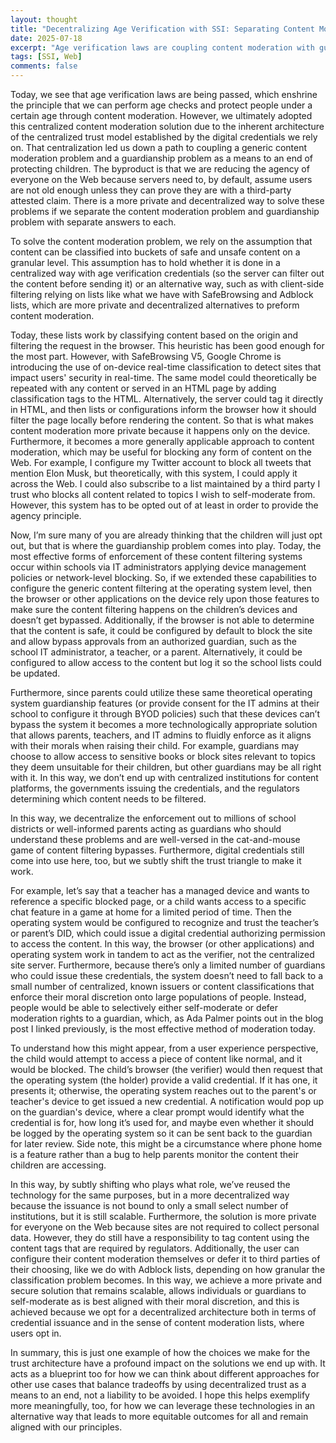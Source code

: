 ```yaml
---
layout: thought
title: "Decentralizing Age Verification with SSI: Separating Content Moderation from Guardianship"
date: 2025-07-18
excerpt: "Age verification laws are coupling content moderation with guardianship problems, reducing user agency because of our centralized trust architectures. By separating these concerns and leveraging client-side filtering technologies, we can create more private and decentralized solutions for protecting children online without compromising everyone's Web experience."
tags: [SSI, Web]
comments: false
---
```


Today, we see that age verification laws are being passed, which enshrine the principle that we can perform age checks and protect people under a certain age through content moderation. However, we ultimately adopted this centralized content moderation solution due to the inherent architecture of the centralized trust model established by the digital credentials we rely on. That centralization led us down a path to coupling a generic content moderation problem and a guardianship problem as a means to an end of protecting children. The byproduct is that we are reducing the agency of everyone on the Web because servers need to, by default, assume users are not old enough unless they can prove they are with a third-party attested claim. There is a more private and decentralized way to solve these problems if we separate the content moderation problem and guardianship problem with separate answers to each.

To solve the content moderation problem, we rely on the assumption that content can be classified into buckets of safe and unsafe content on a granular level. This assumption has to hold whether it is done in a centralized way with age verification credentials (so the server can filter out the content before sending it) or an alternative way, such as with client-side filtering relying on lists like what we have with SafeBrowsing and Adblock lists, which are more private and decentralized alternatives to preform content moderation.

Today, these lists work by classifying content based on the origin and filtering the request in the browser. This heuristic has been good enough for the most part. However, with SafeBrowsing V5, Google Chrome is introducing the use of on-device real-time classification to detect sites that impact users' security in real-time. The same model could theoretically be repeated with any content or served in an HTML page by adding classification tags to the HTML. Alternatively, the server could tag it directly in HTML, and then lists or configurations inform the browser how it should filter the page locally before rendering the content. So that is what makes content moderation more private because it happens only on the device. Furthermore, it becomes a more generally applicable approach to content moderation, which may be useful for blocking any form of content on the Web. For example, I configure my Twitter account to block all tweets that mention Elon Musk, but theoretically, with this system, I could apply it across the Web. I could also subscribe to a list maintained by a third party I trust who blocks all content related to topics I wish to self-moderate from. However, this system has to be opted out of at least in order to provide the agency principle.

Now, I’m sure many of you are already thinking that the children will just opt out, but that is where the guardianship problem comes into play. Today, the most effective forms of enforcement of these content filtering systems occur within schools via IT administrators applying device management policies or network-level blocking. So, if we extended these capabilities to configure the generic content filtering at the operating system level, then the browser or other applications on the device rely upon those features to make sure the content filtering happens on the children’s devices and doesn’t get bypassed. Additionally, if the browser is not able to determine that the content is safe, it could be configured by default to block the site and allow bypass approvals from an authorized guardian, such as the school IT administrator, a teacher, or a parent. Alternatively, it could be configured to allow access to the content but log it so the school lists could be updated.

Furthermore, since parents could utilize these same theoretical operating system guardianship features (or provide consent for the IT admins at their school to configure it through BYOD policies) such that these devices can’t bypass the system it becomes a more technologically appropriate solution that allows parents, teachers, and IT admins to fluidly enforce as it aligns with their morals when raising their child. For example, guardians may choose to allow access to sensitive books or block sites relevant to topics they deem unsuitable for their children, but other guardians may be all right with it. In this way, we don’t end up with centralized institutions for content platforms, the governments issuing the credentials, and the regulators determining which content needs to be filtered.

In this way, we decentralize the enforcement out to millions of school districts or well-informed parents acting as guardians who should understand these problems and are well-versed in the cat-and-mouse game of content filtering bypasses. Furthermore, digital credentials still come into use here, too, but we subtly shift the trust triangle to make it work.

For example, let’s say that a teacher has a managed device and wants to reference a specific blocked page, or a child wants access to a specific chat feature in a game at home for a limited period of time. Then the operating system would be configured to recognize and trust the teacher’s or parent’s DID, which could issue a digital credential authorizing permission to access the content. In this way, the browser (or other applications) and operating system work in tandem to act as the verifier, not the centralized site server. Furthermore, because there’s only a limited number of guardians who could issue these credentials, the system doesn’t need to fall back to a small number of centralized, known issuers or content classifications that enforce their moral discretion onto large populations of people. Instead, people would be able to selectively either self-moderate or defer moderation rights to a guardian, which, as Ada Palmer points out in the blog post I linked previously, is the most effective method of moderation today.

To understand how this might appear, from a user experience perspective, the child would attempt to access a piece of content like normal, and it would be blocked. The child’s browser (the verifier) would then request that the operating system (the holder) provide a valid credential. If it has one, it presents it; otherwise, the operating system reaches out to the parent's or teacher's device to get issued a new credential. A notification would pop up on the guardian's device, where a clear prompt would identify what the credential is for, how long it’s used for, and maybe even whether it should be logged by the operating system so it can be sent back to the guardian for later review. Side note, this might be a circumstance where phone home is a feature rather than a bug to help parents monitor the content their children are accessing.

In this way, by subtly shifting who plays what role, we’ve reused the technology for the same purposes, but in a more decentralized way because the issuance is not bound to only a small select number of institutions, but it is still scalable. Furthermore, the solution is more private for everyone on the Web because sites are not required to collect personal data. However, they do still have a responsibility to tag content using the content tags that are required by regulators. Additionally, the user can configure their content moderation themselves or defer it to third parties of their choosing, like we do with Adblock lists, depending on how granular the classification problem becomes. In this way, we achieve a more private and secure solution that remains scalable, allows individuals or guardians to self-moderate as is best aligned with their moral discretion, and this is achieved because we opt for a decentralized architecture both in terms of credential issuance and in the sense of content moderation lists, where users opt in.

In summary, this is just one example of how the choices we make for the trust architecture have a profound impact on the solutions we end up with. It acts as a blueprint too for how we can think about different approaches for other use cases that balance tradeoffs by using decentralized trust as a means to an end, not a liability to be avoided. I hope this helps exemplify more meaningfully, too, for how we can leverage these technologies in an alternative way that leads to more equitable outcomes for all and remain aligned with our principles.
